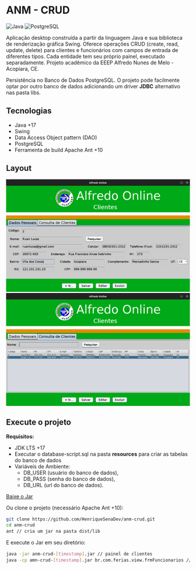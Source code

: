 # ANM - CRUD
![Java](https://img.shields.io/badge/Java-CA4245?style=for-the-badge&logo=openjdk&logoColor=white)
![PostgreSQL](	https://img.shields.io/badge/PostgreSQL-316192?style=for-the-badge&logo=postgresql&logoColor=white)

Aplicação desktop construída a partir da linguagem Java e sua biblioteca de renderização gráfica Swing.
Oferece operações CRUD (create, read, update, delete) para clientes e funcionários com campos de entrada de diferentes tipos. Cada entidade tem seu próprio painel, executado separadamente.
Projeto acadêmico da EEEP Alfredo Nunes de Melo - Acopiara, CE.

Persistência no Banco de Dados PostgreSQL. O projeto pode facilmente optar por outro banco de dados adicionando um driver **JDBC** alternativo nas pasta libs.

## Tecnologias
- Java +17
- Swing
- Data Access Object pattern (DAO)
- PostgreSQL
- Ferramenta de build Apache Ant +10

## Layout
![Form](https://github.com/HenriqueSenaDev/assets/blob/main/anm-crud/form.png)
![List](https://github.com/HenriqueSenaDev/assets/blob/main/anm-crud/list.png)

## Execute o projeto
**Requisitos:**
- JDK LTS +17
- Executar o database-script.sql na pasta **resources** para criar as tabelas do banco de dados
- Variáveis de Ambiente:
    - DB_USER (usuário do banco de dados),
    - DB_PASS (senha do banco de dados),
    - DB_URL (url do banco de dados).

[Baixe o Jar](https://github.com/HenriqueSenaDev/assets/blob/main/anm-crud/anm-crud-20240119.jar)

Ou clone o projeto (necessário Apache Ant +10):

```bash
git clone https://github.com/HenriqueSenaDev/anm-crud.git
cd anm-crud
ant // cria um jar na pasta dist/lib
```

E execute o Jar em seu diretório:
```bash
java -jar anm-crud-[timestamp].jar // painel de clientes
java -cp amn-crud-[timestamp].jar br.com.ferias.view.frmFuncionarios // painel de funcionários
```
